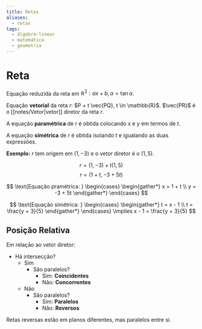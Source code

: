 ```yaml
---
title: Retas
aliases:
  - retas
tags:
  - álgebra-linear
  - matemática
  - geometria
---
```

# Reta

Equação reduzida da reta em $\mathbb{R}^2: ax + b, a = \tan \alpha$.

Equação **vetorial** da reta $r$: $P + t \vec{PQ}, t \in \mathbb{R}$. $\vec{PR}$ é o [[notes/Vetor|vetor]] diretor da reta $r$.

A equação **paramétrica** de $r$ é obtida colocando $x$ e $y$ em termos de $t$.

A equação **simétrica** de $r$ é obtida isolando $t$ e igualando as duas expressões.

**Exemplo:** $r$ tem origem em $(1, -3)$ e o vetor diretor é o $(1, 5)$.

$$r = (1, -3) + t(1, 5)$$
$$r = (1 + t, -3 + 5t)$$

$$
\text{Equação pramétrica: } 
\begin{cases}
\begin{gather*}
x = 1 + t \\
y = -3 + 5t
\end{gather*}
\end{cases}
$$

$$
\text{Equação simétrica: }
\begin{cases}
\begin{gather*}
t = x - 1 \\
t = \frac{y + 3}{5}
\end{gather*}
\end{cases}
\implies
x - 1 = \frac{y + 3}{5}
$$

## Posição Relativa

Em relação ao vetor diretor:

- Há intersecção?
	- Sim
		- São paralelos?
			- Sim: **Coincidentes**
			- Não: **Concorrentes**
	- Não
		- São paralelos?
			- Sim: **Paralelos**
			- Não: **Reversos**

Retas reversas estão em planos diferentes, mas paralelos entre si.